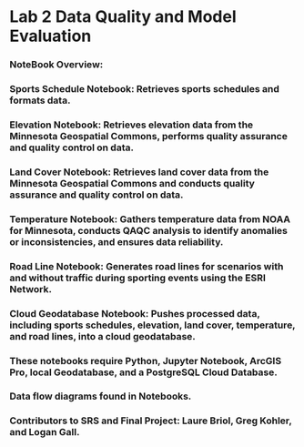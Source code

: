 # Lab 2 Data Quality and Model Evaluation

### NoteBook Overview: 
### Sports Schedule Notebook: Retrieves sports schedules and formats data. 
### Elevation Notebook: Retrieves elevation data from the Minnesota Geospatial Commons, performs quality assurance and quality control on data. 
### Land Cover Notebook: Retrieves land cover data from the Minnesota Geospatial Commons and conducts quality assurance and quality control on data. 
### Temperature Notebook: Gathers temperature data from NOAA for Minnesota, conducts QAQC analysis to identify anomalies or inconsistencies, and ensures data reliability. 
### Road Line Notebook: Generates road lines for scenarios with and without traffic during sporting events using the ESRI Network.
### Cloud Geodatabase Notebook: Pushes processed data, including sports schedules, elevation, land cover, temperature, and road lines, into a cloud geodatabase.

### These notebooks require Python, Jupyter Notebook, ArcGIS Pro, local Geodatabase, and a PostgreSQL Cloud Database. 

### Data flow diagrams found in Notebooks.

### Contributors to SRS and Final Project: Laure Briol, Greg Kohler, and Logan Gall.